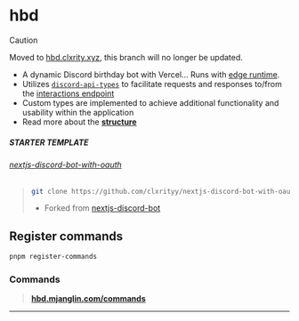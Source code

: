# hbd

> [!CAUTION]  
> Moved to [hbd.clxrity.xyz](https://github.com/clxrityy/clxrity.xyz/tree/hbd), this branch will no longer be updated.


- A dynamic Discord birthday bot with Vercel... Runs with [edge runtime](https://vercel.com/docs/functions/runtimes/edge-runtime).
- Utilizes [`discord-api-types`](https://discord-api-types.dev/) to facilitate requests and responses to/from the [interactions endpoint](https://discord.com/developers/docs/interactions/slash-commands#receiving-an-interaction)
- Custom types are implemented to achieve additional functionality and usability within the application
- Read more about the **[structure](./src/README.md)**

##### STARTER TEMPLATE

###### [nextjs-discord-bot-with-oauth](https://github.com/clxrityy/nextjs-discord-bot-with-oauth)

> ```zsh
> git clone https://github.com/clxrityy/nextjs-discord-bot-with-oauth.git
> ```
>
> - Forked from [nextjs-discord-bot](https://github.com/jzxhuang/nextjs-discord-bot)

## Register commands

```zsh
pnpm register-commands
```

### Commands

> **[hbd.mjanglin.com/commands](https://hbd.mjanglin.com/commands)**

---
